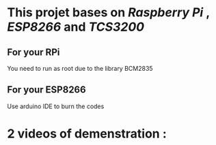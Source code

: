 # This projet bases on *Raspberry Pi* , *ESP8266* and *TCS3200*

## For your RPi 
You need to run as root due to the library BCM2835

## For your ESP8266
Use arduino IDE to burn the codes

# 2 videos of demenstration :


